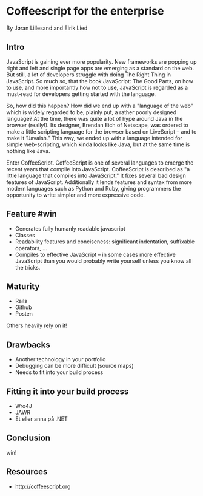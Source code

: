 # Coffeescript for the enterprise
By Jøran Lillesand and Eirik Lied

## Intro

JavaScript is gaining ever more popularity. New frameworks are popping up right and left and single page apps are emerging as a standard on the web. But still, a lot of developers struggle with doing The Right Thing in JavaScript. So much so, that the book JavaScript: The Good Parts, on how to use, and more importantly how not to use, JavaScript is regarded as a must-read for developers getting started with the language.

So, how did this happen? How did we end up with a "language of the web" which is widely regarded to be, plainly put, a rather poorly designed language? At the time, there was quite a lot of hype around Java in the browser (really!). Its designer, Brendan Eich of Netscape, was ordered to make a little scripting language for the browser based on LiveScript – and to make it "Javaish." This way, we ended up with a language intended for simple web-scripting, which kinda looks like Java, but at the same time is nothing like Java.

Enter CoffeeScript. CoffeeScript is one of several languages to emerge the recent years that compile into JavaScript. CoffeeScript is described as "a little language that compiles into JavaScript." It fixes several bad design features of JavaScript. Additionally it lends features and syntax from more modern languages such as Python and Ruby, giving programmers the opportunity to write simpler and more expressive code.

## Feature #win
  - Generates fully humanly readable javascript
  - Classes
  - Readability features and conciseness: significant indentation, suffixable operators, ...
  - Compiles to effective JavaScript – in some cases more effective JavaScript than you would probably write yourself unless you know all the tricks.

## Maturity
  - Rails
  - Github
  - Posten

Others heavily rely on it!

## Drawbacks
  - Another technology in your portfolio
  - Debugging can be more difficult (source maps)
  - Needs to fit into your build process

## Fitting it into your build process
  - Wro4J
  - JAWR
  - Et eller anna på .NET

## Conclusion
win!

## Resources
  - http://coffeescript.org
